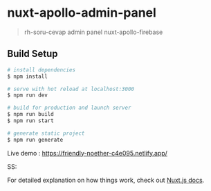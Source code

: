 # nuxt-apollo-admin-panel

> rh-soru-cevap admin panel nuxt-apollo-firebase

## Build Setup

```bash
# install dependencies
$ npm install

# serve with hot reload at localhost:3000
$ npm run dev

# build for production and launch server
$ npm run build
$ npm run start

# generate static project
$ npm run generate
```
Live demo : https://friendly-noether-c4e095.netlify.app/

SS: 

For detailed explanation on how things work, check out [Nuxt.js docs](https://nuxtjs.org).
